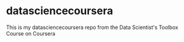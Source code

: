 datasciencecoursera
===================

This is my datasciencecoursera repo from the Data Scientist's Toolbox Course on Coursera
